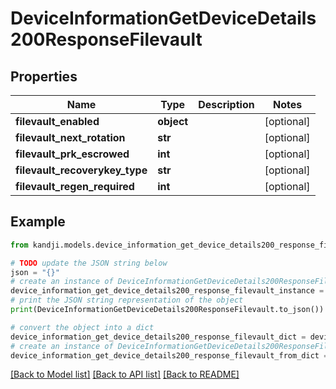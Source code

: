 # DeviceInformationGetDeviceDetails200ResponseFilevault


## Properties

Name | Type | Description | Notes
------------ | ------------- | ------------- | -------------
**filevault_enabled** | **object** |  | [optional] 
**filevault_next_rotation** | **str** |  | [optional] 
**filevault_prk_escrowed** | **int** |  | [optional] 
**filevault_recoverykey_type** | **str** |  | [optional] 
**filevault_regen_required** | **int** |  | [optional] 

## Example

```python
from kandji.models.device_information_get_device_details200_response_filevault import DeviceInformationGetDeviceDetails200ResponseFilevault

# TODO update the JSON string below
json = "{}"
# create an instance of DeviceInformationGetDeviceDetails200ResponseFilevault from a JSON string
device_information_get_device_details200_response_filevault_instance = DeviceInformationGetDeviceDetails200ResponseFilevault.from_json(json)
# print the JSON string representation of the object
print(DeviceInformationGetDeviceDetails200ResponseFilevault.to_json())

# convert the object into a dict
device_information_get_device_details200_response_filevault_dict = device_information_get_device_details200_response_filevault_instance.to_dict()
# create an instance of DeviceInformationGetDeviceDetails200ResponseFilevault from a dict
device_information_get_device_details200_response_filevault_from_dict = DeviceInformationGetDeviceDetails200ResponseFilevault.from_dict(device_information_get_device_details200_response_filevault_dict)
```
[[Back to Model list]](../README.md#documentation-for-models) [[Back to API list]](../README.md#documentation-for-api-endpoints) [[Back to README]](../README.md)


